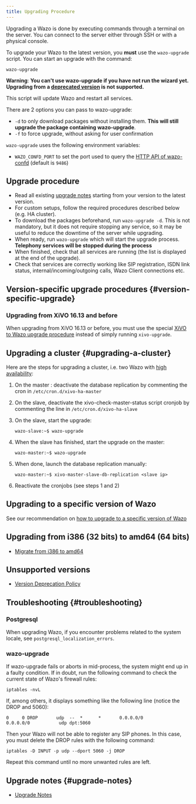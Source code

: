 ```yaml
---
title: Upgrading Procedure
---
```


Upgrading a Wazo is done by executing commands through a terminal on the server. You can connect to
the server either through SSH or with a physical console.

To upgrade your Wazo to the latest version, you **must** use the `wazo-upgrade` script. You can
start an upgrade with the command:

```shell
wazo-upgrade
```

**Warning**: **You can't use wazo-upgrade if you have not run the wizard yet. Upgrading from a
[deprecated version](/uc-doc/upgrade/version_deprecation_policy) is not supported.**

This script will update Wazo and restart all services.

There are 2 options you can pass to wazo-upgrade:

- `-d` to only download packages without installing them. **This will still upgrade the package
  containing wazo-upgrade**.
- `-f` to force upgrade, without asking for user confirmation

`wazo-upgrade` uses the following environment variables:

- `WAZO_CONFD_PORT` to set the port used to query the
  [HTTP API of wazo-confd](/uc-doc/api_sdk/rest_api/confd) (default is `9486`)

## Upgrade procedure

- Read all existing [upgrade notes](/uc-doc/upgrade/upgrade_notes) starting from your version to the
  latest version.
- For custom setups, follow the required procedures described below (e.g. HA cluster).
- To download the packages beforehand, run `wazo-upgrade -d`. This is not mandatory, but it does not
  require stopping any service, so it may be useful to reduce the downtime of the server while
  upgrading.
- When ready, run `wazo-upgrade` which will start the upgrade process. **Telephony services will be
  stopped during the process**
- When finished, check that all services are running (the list is displayed at the end of the
  upgrade).
- Check that services are correctly working like SIP registration, ISDN link status,
  internal/incoming/outgoing calls, Wazo Client connections etc.

## Version-specific upgrade procedures {#version-specific-upgrade}

### Upgrading from XiVO 16.13 and before

When upgrading from XiVO 16.13 or before, you must use the special
[XiVO to Wazo upgrade procedure](/uc-doc/upgrade/upgrade_notes_details/16-16/xivo_to_wazo#upgrading-to-wazo)
instead of simply running `xivo-upgrade`.

## Upgrading a cluster {#upgrading-a-cluster}

Here are the steps for upgrading a cluster, i.e. two Wazo with
[high availability](/uc-doc/high_availability/introduction):

1. On the master : deactivate the database replication by commenting the cron in
   `/etc/cron.d/xivo-ha-master`
2. On the slave, deactivate the xivo-check-master-status script cronjob by commenting the line in
   `/etc/cron.d/xivo-ha-slave`
3. On the slave, start the upgrade:

   ```shell
   wazo-slave:~$ wazo-upgrade
   ```

4. When the slave has finished, start the upgrade on the master:

   ```shell
   wazo-master:~$ wazo-upgrade
   ```

5. When done, launch the database replication manually:

   ```shell
   wazo-master:~$ xivo-master-slave-db-replication <slave ip>
   ```

6. Reactivate the cronjobs (see steps 1 and 2)

## Upgrading to a specific version of Wazo

See our recommendation on
[how to upgrade to a specific version of Wazo](/uc-doc/upgrade/upgrade_specific_version/introduction)

## Upgrading from i386 (32 bits) to amd64 (64 bits)

- [Migrate from i386 to amd64](/uc-doc/upgrade/migrate_i386_to_amd64)

## Unsupported versions

- [Version Deprecation Policy](/uc-doc/upgrade/version_deprecation_policy)

## Troubleshooting {#troubleshooting}

### Postgresql

When upgrading Wazo, if you encounter problems related to the system locale, see
`postgresql_localization_errors`.

### wazo-upgrade

If wazo-upgrade fails or aborts in mid-process, the system might end up in a faulty condition. If in
doubt, run the following command to check the current state of Wazo's firewall rules:

```shell
iptables -nvL
```

If, among others, it displays something like the following line (notice the DROP and 5060):

```shell
0     0 DROP       udp  --  *      *       0.0.0.0/0            0.0.0.0/0           udp dpt:5060
```

Then your Wazo will not be able to register any SIP phones. In this case, you must delete the DROP
rules with the following command:

```shell
iptables -D INPUT -p udp --dport 5060 -j DROP
```

Repeat this command until no more unwanted rules are left.

## Upgrade notes {#upgrade-notes}

- [Upgrade Notes](/uc-doc/upgrade/upgrade_notes)
